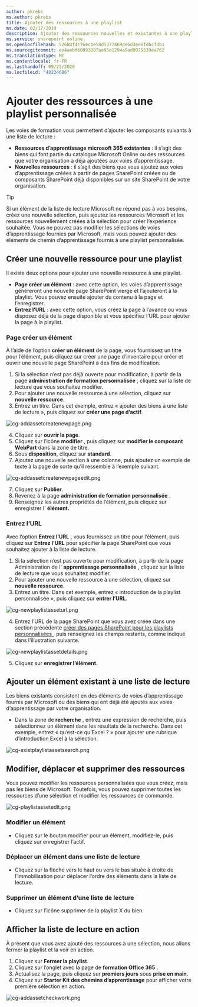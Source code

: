 ```yaml
---
author: pkrebs
ms.author: pkrebs
title: Ajouter des ressources à une playlist
ms.date: 02/17/2019
description: Ajouter des ressources nouvelles et existantes à une playlist de voies d’apprentissage
ms.service: sharepoint online
ms.openlocfilehash: 52684f4c76ecbe54d5377469de6d3ee6fdbcfdb1
ms.sourcegitcommit: ee4aebf60893887ae95a1294a9ad8975539ea762
ms.translationtype: MT
ms.contentlocale: fr-FR
ms.lasthandoff: 09/23/2020
ms.locfileid: "48234686"
---
```

# <a name="add-assets-to-a-custom-playlist"></a>Ajouter des ressources à une playlist personnalisée

Les voies de formation vous permettent d’ajouter les composants suivants à une liste de lecture :

- **Ressources d’apprentissage microsoft 365 existantes** : il s’agit des biens qui font partie du catalogue Microsoft Online ou des ressources que votre organisation a déjà ajoutées aux voies d’apprentissage.
- **Nouvelles ressources** : il s’agit des biens que vous ajoutez aux voies d’apprentissage créées à partir de pages SharePoint créées ou de composants SharePoint déjà disponibles sur un site SharePoint de votre organisation. 

> [!TIP]
> Si un élément de la liste de lecture Microsoft ne répond pas à vos besoins, créez une nouvelle sélection, puis ajoutez les ressources Microsoft et les ressources nouvellement créées à la sélection pour créer l’expérience souhaitée. Vous ne pouvez pas modifier les sélections de voies d’apprentissage fournies par Microsoft, mais vous pouvez ajouter des éléments de chemin d’apprentissage fournis à une playlist personnalisée.   

## <a name="create-a-new-asset-for-a-playlist"></a>Créer une nouvelle ressource pour une playlist

Il existe deux options pour ajouter une nouvelle ressource à une playlist.

- **Page créer un élément** : avec cette option, les voies d’apprentissage généreront une nouvelle page SharePoint vierge et l’ajouteront à la playlist. Vous pouvez ensuite ajouter du contenu à la page et l’enregistrer.  
- **Entrez l’URL** : avec cette option, vous créez la page à l’avance ou vous disposez déjà de la page disponible et vous spécifiez l’URL pour ajouter la page à la playlist.

### <a name="create-asset-page"></a>Page créer un élément 
À l’aide de l’option **créer un élément** de la page, vous fournissez un titre pour l’élément, puis cliquez sur créer une page d’inventaire pour créer et ouvrir une nouvelle page SharePoint à des fins de modification. 

1.  Si la sélection n’est pas déjà ouverte pour modification, à partir de la page **administration de formation personnalisée** , cliquez sur la liste de lecture que vous souhaitez modifier. 
2. Pour ajouter une nouvelle ressource à une sélection, cliquez sur **nouvelle ressource**. 
3. Entrez un titre. Dans cet exemple, entrez « ajouter des biens à une liste de lecture », puis cliquez sur **créer une page d’actif**.

![cg-addassetcreatenewpage.png](media/cg-addassetcreatenewpage.png)

4. Cliquez sur **ouvrir la page**.
5. Cliquez sur l’icône **modifier** , puis cliquez sur **modifier le composant WebPart** dans la zone de titre.
6. Sous **disposition**, cliquez sur **standard**. 
7. Ajoutez une nouvelle section à une colonne, puis ajoutez un exemple de texte à la page de sorte qu’il ressemble à l’exemple suivant. 

![cg-addassetcreatenewpageedit.png](media/cg-addassetcreatenewpageedit.png)

7. Cliquez sur **Publier**.
8. Revenez à la page **administration de formation personnalisée** . 
9. Renseignez les autres propriétés de l’élément, puis cliquez sur enregistrer l' **élément.**

### <a name="enter-the-url"></a>Entrez l’URL
Avec l’option **Entrez l’URL** , vous fournissez un titre pour l’élément, puis cliquez sur **Entrez l’URL** pour spécifier la page SharePoint que vous souhaitez ajouter à la liste de lecture. 

1.  Si la sélection n’est pas ouverte pour modification, à partir de la page Administration de l' **apprentissage personnalisée** , cliquez sur la liste de lecture que vous souhaitez modifier. 
2. Pour ajouter une nouvelle ressource à une sélection, cliquez sur **nouvelle ressource**. 
3. Entrez un titre. Dans cet exemple, entrez « introduction de la playlist personnalisée », puis cliquez sur **entrer l’URL**. 

![cg-newplaylistasseturl.png](media/cg-newplaylistasseturl.png)

4. Entrez l’URL de la page SharePoint que vous avez créée dans une section précédente [créer des pages SharePoint pour les playlists personnalisées ](custom_createnewpage.md) , puis renseignez les champs restants, comme indiqué dans l’illustration suivante.

![cg-newplaylistassetdetails.png](media/cg-newplaylistassetdetails.png)

5. Cliquez sur **enregistrer l’élément**. 

## <a name="add-an-existing-asset-to-a-playlist"></a>Ajouter un élément existant à une liste de lecture

Les biens existants consistent en des éléments de voies d’apprentissage fournis par Microsoft ou des biens qui ont déjà été ajoutés aux voies d’apprentissage par votre organisation. 

- Dans la zone de **recherche** , entrez une expression de recherche, puis sélectionnez un élément dans les résultats de la recherche. Dans cet exemple, entrez « qu’est-ce qu’Excel ? » pour ajouter une rubrique d’introduction Excel à la sélection.

![cg-existplaylistassetsearch.png](media/cg-existplaylistassetsearch.png)

## <a name="edit-move-and-delete-assets"></a>Modifier, déplacer et supprimer des ressources
Vous pouvez modifier les ressources personnalisées que vous créez, mais pas les biens de Microsoft. Toutefois, vous pouvez supprimer toutes les ressources d’une sélection et modifier les ressources de commande. 

![cg-playlistassetedit.png](media/cg-playlistassetedit.png)

### <a name="edit-an-asset"></a>Modifier un élément
- Cliquez sur le bouton modifier pour un élément, modifiez-le, puis cliquez sur enregistrer l’actif. 

### <a name="move-an-asset-in-a-playlist"></a>Déplacer un élément dans une liste de lecture
- Cliquez sur la flèche vers le haut ou vers le bas située à droite de l’immobilisation pour déplacer l’ordre des éléments dans la liste de lecture.

### <a name="remove-an-asset-from-a-playlist"></a>Supprimer un élément d’une liste de lecture
- Cliquez sur l’icône supprimer de la playlist X du bien. 

## <a name="view-the-playlist-in-action"></a>Afficher la liste de lecture en action
À présent que vous avez ajouté des ressources à une sélection, nous allons fermer la playlist et la voir en action. 

1. Cliquez sur **Fermer la playlist**.
2. Cliquez sur l’onglet avec la page de **formation Office 365** .
3. Actualisez la page, puis cliquez sur **premiers jours** sous **prise en main**.
4. Cliquez sur **Starter Kit des chemins d’apprentissage** pour afficher votre première sélection en action. 

![cg-addassetcheckwork.png](media/cg-addassetcheckwork.png)